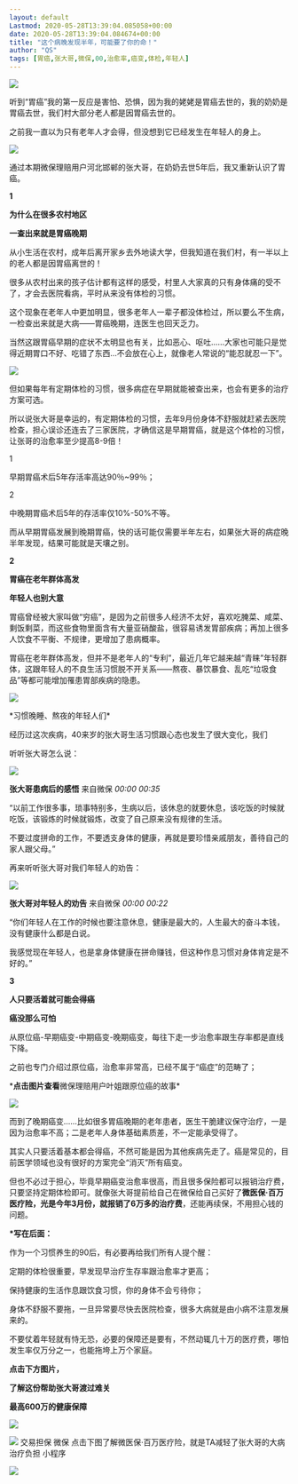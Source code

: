 ```yaml
---
layout: default
Lastmod: 2020-05-28T13:39:04.085058+00:00
date: 2020-05-28T13:39:04.084674+00:00
title: "这个病晚发现半年，可能要了你的命！"
author: "QS"
tags: [胃癌,张大哥,微保,00,治愈率,癌变,体检,年轻人]
---
```


  

![](https://images.weserv.nl/?url=https%3A//mmbiz.qpic.cn/mmbiz_gif/Iib0J8JPBZjAgkuu34qP7BuwNKyX5VZ3S8Yd4fHx70gCTJU7pStdib6UEEo1P0mXOrnhT9W0ZKWFNxpn98UPTthA/640%3Fwx_fmt%3Dgif)

听到“胃癌”我的第一反应是害怕、恐惧，因为我的姥姥是胃癌去世的，我的奶奶是胃癌去世，我们村大部分老人都是因胃癌去世的。

之前我一直以为只有老年人才会得，但没想到它已经发生在年轻人的身上。

![](https://images.weserv.nl/?url=https%3A//mmbiz.qpic.cn/mmbiz_jpg/Iib0J8JPBZjAL0EcTYrFNKQqiaicnLeqWoIaVLohL81TQ64Vc5O7QicXeG0UhmNZVb8SyVkpoTH62VpkgSl1LlWolA/640%3Fwx_fmt%3Djpeg)

通过本期微保理赔用户河北邯郸的张大哥，在奶奶去世5年后，我又重新认识了胃癌。  

**1**

**为什么在很多农村地区**

**一查出来就是胃癌晚期**

从小生活在农村，成年后离开家乡去外地读大学，但我知道在我们村，有一半以上的老人都是因胃癌离世的！

很多从农村出来的孩子估计都有这样的感受，村里人大家真的只有身体痛的受不了，才会去医院看病，平时从来没有体检的习惯。

这个现象在老年人中更加明显，很多老年人一辈子都没体检过，所以要么不生病，一检查出来就是大病——胃癌晚期，连医生也回天乏力。

当然这跟胃癌早期的症状不太明显也有关，比如恶心、呕吐……大家也可能只是觉得近期胃口不好、吃错了东西…不会放在心上，就像老人常说的“能忍就忍一下”。

![](https://images.weserv.nl/?url=https%3A//mmbiz.qpic.cn/mmbiz_jpg/Iib0J8JPBZjAL0EcTYrFNKQqiaicnLeqWoIo66JoyhTeudu9Z81rS0Ke55G9rvyprWsfXial4yXm2tN8e7hQyphkPQ/640%3Fwx_fmt%3Djpeg)

但如果每年有定期体检的习惯，很多病症在早期就能被查出来，也会有更多的治疗方案可选。

所以说张大哥是幸运的，有定期体检的习惯，去年9月份身体不舒服就赶紧去医院检查，担心误诊还连去了三家医院，才确信这是早期胃癌，就是这个体检的习惯，让张哥的治愈率至少提高8-9倍！  

1

早期胃癌术后5年存活率高达90％~99％；  

2

中晚期胃癌术后5年的存活率仅10%-50%不等。  

而从早期胃癌发展到晚期胃癌，快的话可能仅需要半年左右，如果张大哥的病症晚半年发现，结果可能就是天壤之别。  

**2**

**胃癌在老年群体高发**

**年轻人也别大意**

胃癌曾经被大家叫做“穷癌”，是因为之前很多人经济不太好，喜欢吃腌菜、咸菜、剩饭剩菜，而这些食物里面含有大量亚硝酸盐，很容易诱发胃部疾病；再加上很多人饮食不平衡、不规律，更增加了患病概率。

胃癌在老年群体高发，但并不是老年人的“专利”，最近几年它越来越“青睐”年轻群体，这跟年轻人的不良生活习惯脱不开关系——熬夜、暴饮暴食、乱吃“垃圾食品”等都可能增加罹患胃部疾病的隐患。

![](https://images.weserv.nl/?url=https%3A//mmbiz.qpic.cn/mmbiz_jpg/Iib0J8JPBZjAL0EcTYrFNKQqiaicnLeqWoIF5rdx1gyb0jeQibAPiaoXKJVh48E3v2oyNeiaNgKc3b0cKWN5XlgSZHkw/640%3Fwx_fmt%3Djpeg)

\*习惯晚睡、熬夜的年轻人们\*

经历过这次疾病，40来岁的张大哥生活习惯跟心态也发生了很大变化，我们

听听张大哥怎么说：

![](https://images.weserv.nl/?url=https%3A//mmbiz.qpic.cn/mmbiz_gif/Iib0J8JPBZjBxaVaITNCed3wJucJ0GQzIicVE55ibjricQae40hqVImqMgwKkjUMtcxAticBHB75GtfxxH5Ivb5oIYg/640%3Fwx_fmt%3Dgif)

**张大哥患病后的感悟** 来自微保 _00:00_ _00:35_

“以前工作很多事，琐事特别多，生病以后，该休息的就要休息，该吃饭的时候就吃饭，该锻炼的时候就锻炼，改变了自己原来没有规律的生活。

不要过度拼命的工作，不要透支身体的健康，再就是要珍惜亲戚朋友，善待自己的家人跟父母。”  

再来听听张大哥对我们年轻人的劝告：

![](https://images.weserv.nl/?url=https%3A//mmbiz.qpic.cn/mmbiz_gif/Iib0J8JPBZjBxaVaITNCed3wJucJ0GQzIicVE55ibjricQae40hqVImqMgwKkjUMtcxAticBHB75GtfxxH5Ivb5oIYg/640%3Fwx_fmt%3Dgif)

**张大哥对年轻人的劝告** 来自微保 _00:00_ _00:22_

“你们年轻人在工作的时候也要注意休息，健康是最大的，人生最大的奋斗本钱，没有健康什么都是白说。

我感觉现在年轻人，也是拿身体健康在拼命赚钱，但这种作息习惯对身体肯定是不好的。”

**3**

**人只要活着就可能会得癌**

**癌没那么可怕**

从原位癌-早期癌变-中期癌变-晚期癌变，每往下走一步治愈率跟生存率都是直线下降。

之前也专门介绍过原位癌，治愈率非常高，已经不属于“癌症”的范畴了；  

\***点击图片查看**微保理赔用户叶姐跟原位癌的故事\*

[![](https://images.weserv.nl/?url=https%3A//mmbiz.qpic.cn/mmbiz_png/Iib0J8JPBZjAL0EcTYrFNKQqiaicnLeqWoItevicCJGDhRH2Y3haGqJtH3icbeb1KfjjaHxZzzze3DC7ZLPX5beibfeQ/640%3Fwx_fmt%3Dpng)](https://mp.weixin.qq.com/s?__biz=MzIwNjc3NjI5MA==&mid=2247489333&idx=2&sn=c2cd3b67ff987beff5d61c8f9f155082&scene=21#wechat_redirect)

而到了晚期癌变……比如很多胃癌晚期的老年患者，医生干脆建议保守治疗，一是因为治愈率不高；二是老年人身体基础素质差，不一定能承受得了。

其实人只要活着基本都会得癌，不然可能是因为其他疾病先走了。癌是常见的，目前医学领域也没有很好的方案完全“消灭”所有癌变。

但也不必过于担心，毕竟早期癌变治愈率很高，而且很多保险都可以报销治疗费，只要坚持定期体检即可。就像张大哥提前给自己在微保给自己买好了**微医保·百万医疗险，光是今年3月份，就报销了6万多的治疗费**，还能再续保，不用担心钱的问题。

**\*写在后面：**

作为一个习惯养生的90后，有必要再给我们所有人提个醒：

定期的体检很重要，早发现早治疗生存率跟治愈率才更高；

保持健康的生活作息跟饮食习惯，你的身体不会亏待你；

身体不舒服不要拖，一旦异常要尽快去医院检查，很多大病就是由小病不注意发展来的。  

不要仗着年轻就有恃无恐，必要的保障还是要有，不然动辄几十万的医疗费，哪怕发生率仅万分之一，也能拖垮上万个家庭。

**点击下方图片，**

**了解这份帮助张大哥渡过难关**

**最高600万的健康保障**

![](https://images.weserv.nl/?url=https%3A//mmbiz.qpic.cn/mmbiz_gif/Iib0J8JPBZjDQyl3bIhkBMY86rAiciaZZnUMvepTz9wSIhdUPe42xrT0ibia2I2ZrwIu7Ykjl9PaZiaOq87mnVsldIIg/640%3Fwx_fmt%3Dgif)

 ![](https://images.weserv.nl/?url=http%3A//mmbiz.qpic.cn/mmbiz_png/yl0c5K6HlOWnStiaj2h7FpjaxGwjhtZvDIBHSZ6VbFSXjM3q740brBmV1Qksh31AqMW1LN0ZoEzZn7kEMfNd7lg/640%3Fwx_fmt%3Dpng%26wxfrom%3D200)   交易担保 微保  点击下图了解微医保·百万医疗险，就是TA减轻了张大哥的大病治疗负担  小程序 

![](https://images.weserv.nl/?url=https%3A//mmbiz.qpic.cn/mmbiz_gif/Iib0J8JPBZjA7A6wMftffSFrhCHaEWsDdTTb8goDVQy9sSzsBcpzaqYGUHVzF3y5LLRZsZ8sC0aMAqia7s79j7yA/640%3Fwx_fmt%3Dgif)

